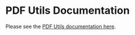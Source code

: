 # PDF Utils Documentation

Please see the [PDF Utils documentation here](https://gismaps.github.io/PDF_Utils/pdf_utils/).
